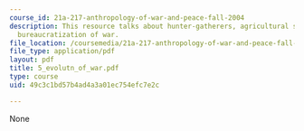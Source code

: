 ```yaml
---
course_id: 21a-217-anthropology-of-war-and-peace-fall-2004
description: This resource talks about hunter-gatherers, agricultural societies, and
  bureaucratization of war.
file_location: /coursemedia/21a-217-anthropology-of-war-and-peace-fall-2004/49c3c1bd57b4ad4a3a01ec754efc7e2c_5_evolutn_of_war.pdf
file_type: application/pdf
layout: pdf
title: 5_evolutn_of_war.pdf
type: course
uid: 49c3c1bd57b4ad4a3a01ec754efc7e2c

---
```

None